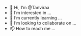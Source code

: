 - 👋 Hi, I’m @Tanviraa
- 👀 I’m interested in ...
- 🌱 I’m currently learning ...
- 💞️ I’m looking to collaborate on ...
- 📫 How to reach me ...

<!---
Tanviraa/Tanviraa is a ✨ special ✨ repository because its `README.md` (this file) appears on your GitHub profile.
You can click the Preview link to take a look at your changes.
--->
